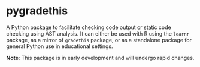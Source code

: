 # pygradethis

A Python package to facilitate checking code output or static code checking
using AST analysis. It can either be used with R using the `learnr` package, as 
a mirror of `gradethis` package, or as a standalone package for general Python 
use in educational settings.

**Note**: This package is in early development and will undergo rapid changes.
